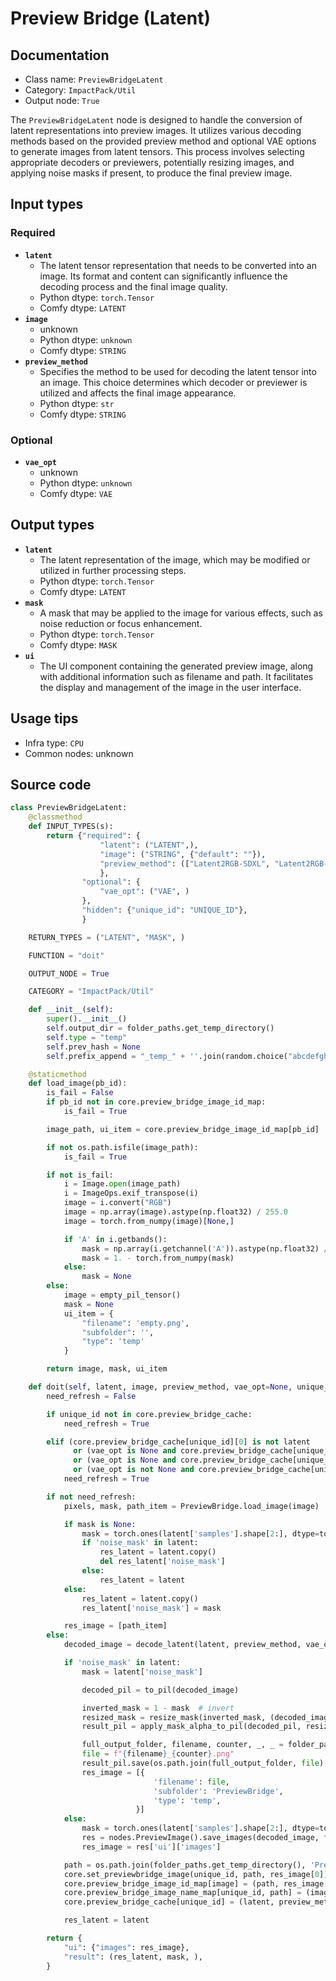 # Preview Bridge (Latent)
## Documentation
- Class name: `PreviewBridgeLatent`
- Category: `ImpactPack/Util`
- Output node: `True`

The `PreviewBridgeLatent` node is designed to handle the conversion of latent representations into preview images. It utilizes various decoding methods based on the provided preview method and optional VAE options to generate images from latent tensors. This process involves selecting appropriate decoders or previewers, potentially resizing images, and applying noise masks if present, to produce the final preview image.
## Input types
### Required
- **`latent`**
    - The latent tensor representation that needs to be converted into an image. Its format and content can significantly influence the decoding process and the final image quality.
    - Python dtype: `torch.Tensor`
    - Comfy dtype: `LATENT`
- **`image`**
    - unknown
    - Python dtype: `unknown`
    - Comfy dtype: `STRING`
- **`preview_method`**
    - Specifies the method to be used for decoding the latent tensor into an image. This choice determines which decoder or previewer is utilized and affects the final image appearance.
    - Python dtype: `str`
    - Comfy dtype: `STRING`
### Optional
- **`vae_opt`**
    - unknown
    - Python dtype: `unknown`
    - Comfy dtype: `VAE`
## Output types
- **`latent`**
    - The latent representation of the image, which may be modified or utilized in further processing steps.
    - Python dtype: `torch.Tensor`
    - Comfy dtype: `LATENT`
- **`mask`**
    - A mask that may be applied to the image for various effects, such as noise reduction or focus enhancement.
    - Python dtype: `torch.Tensor`
    - Comfy dtype: `MASK`
- **`ui`**
    - The UI component containing the generated preview image, along with additional information such as filename and path. It facilitates the display and management of the image in the user interface.
## Usage tips
- Infra type: `CPU`
- Common nodes: unknown


## Source code
```python
class PreviewBridgeLatent:
    @classmethod
    def INPUT_TYPES(s):
        return {"required": {
                    "latent": ("LATENT",),
                    "image": ("STRING", {"default": ""}),
                    "preview_method": (["Latent2RGB-SDXL", "Latent2RGB-SD15", "TAESDXL", "TAESD15"],),
                    },
                "optional": {
                    "vae_opt": ("VAE", )
                },
                "hidden": {"unique_id": "UNIQUE_ID"},
                }

    RETURN_TYPES = ("LATENT", "MASK", )

    FUNCTION = "doit"

    OUTPUT_NODE = True

    CATEGORY = "ImpactPack/Util"

    def __init__(self):
        super().__init__()
        self.output_dir = folder_paths.get_temp_directory()
        self.type = "temp"
        self.prev_hash = None
        self.prefix_append = "_temp_" + ''.join(random.choice("abcdefghijklmnopqrstupvxyz") for x in range(5))

    @staticmethod
    def load_image(pb_id):
        is_fail = False
        if pb_id not in core.preview_bridge_image_id_map:
            is_fail = True

        image_path, ui_item = core.preview_bridge_image_id_map[pb_id]

        if not os.path.isfile(image_path):
            is_fail = True

        if not is_fail:
            i = Image.open(image_path)
            i = ImageOps.exif_transpose(i)
            image = i.convert("RGB")
            image = np.array(image).astype(np.float32) / 255.0
            image = torch.from_numpy(image)[None,]

            if 'A' in i.getbands():
                mask = np.array(i.getchannel('A')).astype(np.float32) / 255.0
                mask = 1. - torch.from_numpy(mask)
            else:
                mask = None
        else:
            image = empty_pil_tensor()
            mask = None
            ui_item = {
                "filename": 'empty.png',
                "subfolder": '',
                "type": 'temp'
            }

        return image, mask, ui_item

    def doit(self, latent, image, preview_method, vae_opt=None, unique_id=None):
        need_refresh = False

        if unique_id not in core.preview_bridge_cache:
            need_refresh = True

        elif (core.preview_bridge_cache[unique_id][0] is not latent
              or (vae_opt is None and core.preview_bridge_cache[unique_id][2] is not None)
              or (vae_opt is None and core.preview_bridge_cache[unique_id][1] != preview_method)
              or (vae_opt is not None and core.preview_bridge_cache[unique_id][2] is not vae_opt)):
            need_refresh = True

        if not need_refresh:
            pixels, mask, path_item = PreviewBridge.load_image(image)

            if mask is None:
                mask = torch.ones(latent['samples'].shape[2:], dtype=torch.float32, device="cpu").unsqueeze(0)
                if 'noise_mask' in latent:
                    res_latent = latent.copy()
                    del res_latent['noise_mask']
                else:
                    res_latent = latent
            else:
                res_latent = latent.copy()
                res_latent['noise_mask'] = mask

            res_image = [path_item]
        else:
            decoded_image = decode_latent(latent, preview_method, vae_opt)

            if 'noise_mask' in latent:
                mask = latent['noise_mask']

                decoded_pil = to_pil(decoded_image)

                inverted_mask = 1 - mask  # invert
                resized_mask = resize_mask(inverted_mask, (decoded_image.shape[1], decoded_image.shape[2]))
                result_pil = apply_mask_alpha_to_pil(decoded_pil, resized_mask)

                full_output_folder, filename, counter, _, _ = folder_paths.get_save_image_path("PreviewBridge/PBL-"+self.prefix_append, folder_paths.get_temp_directory(), result_pil.size[0], result_pil.size[1])
                file = f"{filename}_{counter}.png"
                result_pil.save(os.path.join(full_output_folder, file), compress_level=4)
                res_image = [{
                                'filename': file,
                                'subfolder': 'PreviewBridge',
                                'type': 'temp',
                            }]
            else:
                mask = torch.ones(latent['samples'].shape[2:], dtype=torch.float32, device="cpu").unsqueeze(0)
                res = nodes.PreviewImage().save_images(decoded_image, filename_prefix="PreviewBridge/PBL-")
                res_image = res['ui']['images']

            path = os.path.join(folder_paths.get_temp_directory(), 'PreviewBridge', res_image[0]['filename'])
            core.set_previewbridge_image(unique_id, path, res_image[0])
            core.preview_bridge_image_id_map[image] = (path, res_image[0])
            core.preview_bridge_image_name_map[unique_id, path] = (image, res_image[0])
            core.preview_bridge_cache[unique_id] = (latent, preview_method, vae_opt, res_image)

            res_latent = latent

        return {
            "ui": {"images": res_image},
            "result": (res_latent, mask, ),
        }

```
